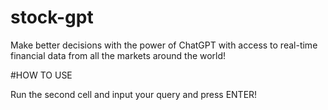# stock-gpt
Make better decisions with the power of ChatGPT with access to real-time financial data from all the markets around the world!

#HOW TO USE

Run the second cell and input your query and press ENTER!
